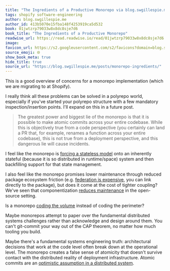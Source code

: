 ```yaml
---
title: "The Ingredients of a Productive Monorepo via blog.swgillespie.me"
tags: shopify software-engineering
author: blog.swgillespie.me
author_id: 413b5070e15fba148f4253919ca5d532
book: 01jwtzrp79033w8x8dc8sje7d6
book_title: "The Ingredients of a Productive Monorepo"
readwise_url: https://read.readwise.io/read/01jwtzrp79033w8x8dc8sje7d6
image: 
favicon_url: https://s2.googleusercontent.com/s2/favicons?domain=blog.swgillespie.me
source_emoji: 🌐
show_book_meta: true
hide_title: true
source_url: "https://blog.swgillespie.me/posts/monorepo-ingredients/"
---
```


This is a good overview of concerns for a monorepo implementation (which we are migrating to at Shopify). 

I really think all these problems can be solved in a polyrepo world, especially if you've started your polyrepo structure with a few mandatory inspection/insertion points. I'll expand on this in a future post.

> The greatest power and biggest lie of the monorepo is that it is possible to make atomic commits across your entire codebase. While this is objectively true from a code perspective (you certainly can land a PR that, for example, renames a function across your entire codebase), this is not true from a deployment perspective, and this dangerous lie will cause incidents.

I feel like the monorepo is [forcing a stateless model](https://www.joshbeckman.org/notes/795643179) onto an inherently stateful (because it is so distributed in runtime/space) system and then backfilling support for that state management.

I also feel like the monorepo promises lower maintenance through reduced package ecosystem friction (e.g. [federation is expensive](https://notes.billmill.org/blog/2025/06/Federation_is_extremely_expensive.html), you can link directly to the package), but does it come at the cost of tighter coupling? We've seen that componentization [reduces maintenance](https://www.joshbeckman.org/notes/332338192) in the open-source setting.

Is a monorepo [coding the volume](https://www.joshbeckman.org/notes/681443100) instead of coding the perimeter?

Maybe monorepos attempt to paper over the fundamental distributed systems challenges rather than acknowledge and design around them. You can't git-commit your way out of the CAP theorem, no matter how much tooling you build.

Maybe there's a fundamental systems engineering truth: architectural decisions that work at the code level often break down at the operational level. The monorepo creates a false sense of atomicity that doesn't survive contact with the distributed reality of deployment infrastructure. Atomic commits are an [optimistic assumption in a distributed system](https://www.joshbeckman.org/notes/612841017).